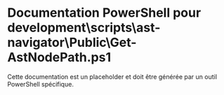 # Documentation PowerShell pour development\scripts\ast-navigator\Public\Get-AstNodePath.ps1

Cette documentation est un placeholder et doit être générée par un outil PowerShell spécifique.
